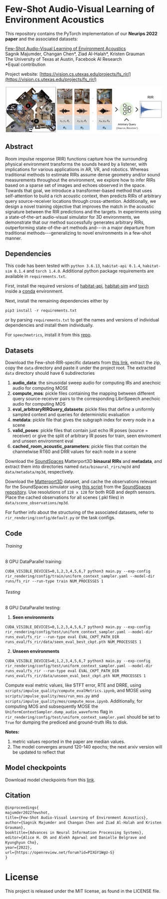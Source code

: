 # Few-Shot Audio-Visual Learning of Environment Acoustics
This repository contains the PyTorch implementation of our **Neurips 2022 paper** and the associated datasets: 

[Few-Shot Audio-Visual Learning of Environment Acoustics](https://vision.cs.utexas.edu/projects/fs_rir/)<br />
Sagnik Majumder, Changan Chen*, Ziad Al-Halah*, Kristen Grauman<br />
The University of Texas at Austin, Facebook AI Research  
\*Equal contribution

Project website: [https://vision.cs.utexas.edu/projects/fs_rir/](https://vision.cs.utexas.edu/projects/fs_rir/)

<p align="center">
  <img src="gfx/concept.png">
</p>

## Abstract
Room impulse response (RIR) functions capture how the surrounding physical environment transforms the sounds heard by a listener, with implications for various applications in AR, VR, and robotics. Whereas traditional methods to estimate RIRs assume dense geometry and/or sound measurements throughout the environment, we explore how to infer RIRs based on a sparse set of images and echoes observed in the space. Towards that goal, we introduce a transformer-based method that uses self-attention to build a rich acoustic context, then predicts RIRs of arbitrary query source-receiver locations through cross-attention. Additionally, we design a novel training objective that improves the match in the acoustic signature between the RIR predictions and the targets. In experiments using a state-of-the-art audio-visual simulator for 3D environments, we demonstrate that our method successfully generates arbitrary RIRs, outperforming state-of-the-art methods and---in a major departure from traditional methods---generalizing to novel environments in a few-shot manner.

## Dependencies
This code has been tested with ```python 3.6.13```, ```habitat-api 0.1.4```, ```habitat-sim 0.1.4``` and ```torch 1.4.0```. Additional python package requirements are available in ```requirements.txt```.   
  
First, install the required versions of [habitat-api](https://github.com/facebookresearch/habitat-lab), [habitat-sim](https://github.com/facebookresearch/habitat-sim) and [torch](https://pytorch.org/) inside a [conda](https://www.anaconda.com/) environment. 

Next, install the remaining dependencies either by 
```
pip3 install -r requirements.txt
``` 
or by parsing ```requirements.txt``` to get the names and versions of individual dependencies and install them individually.

For ```speechmetrics```, install it from this [repo](https://github.com/aliutkus/speechmetrics).

## Datasets
Download the Few-shot-RIR-specific datasets from [this link](https://tinyurl.com/zvuwr3fk), extract the zip, copy the ```data``` directory and paste it under the project root. The extracted ```data``` directory should have 6 subdirectories
1. **audio_data**: the sinusoidal sweep audio for computing IRs and anechoic audio for computing
MOSE    
2. **compute_mos**: pickle files containing the mapping between different query source-receiver
pairs to the corresponding LibriSpeech anechoic audio for computing MOS  
3. **eval_arbitraryRIRQuery_datasets**: pickle files that define a uniformly sampled context and queries for deterministic evaluation
4. **metdata**: pickle file that gives the subgraph index for every node in a scene
5. **valid_poses**: pickle files that contain just echo IR poses (source = receiver) or give the split of arbitrary IR poses for train, seen enviroment and unseen environment eval
6. **cached_room_acoustic_parameters**: pickle files that contain the channelwise RT60 and DRR values for each node in a scene
    
 Download the [SoundSpaces](https://github.com/facebookresearch/sound-spaces/blob/main/soundspaces/README.md) Matterport3D **binaural RIRs** and **metadata**, and extract them into directories named ```data/binaural_rirs/mp3d``` and ```data/metadata/mp3d```, respectively.    
     
Download the [Matterport3D](https://niessner.github.io/Matterport/) dataset, and cache the observations relevant for the SoundSpaces simulator using [this script](https://github.com/facebookresearch/sound-spaces/blob/main/scripts/cache_observations.py) from the [SoundSpaces repository](https://github.com/facebookresearch/sound-spaces). Use resolutions of ```128 x 128``` for both RGB and depth sensors. Place the cached observations for all scenes (.pkl files) in ```data/scene_observations/mp3d```.  

For further info about the structuring of the associated datasets, refer to ```rir_rendering/config/default.py``` or the task configs.

## Code
###### Training    
8 GPU DataParallel training: 
```
CUDA_VISIBLE_DEVICES=0,1,2,3,4,5,6,7 python3 main.py --exp-config rir_rendering/config/train/uniform_context_sampler.yaml --model-dir runs/fs_rir --run-type train NUM_PROCESSES 1
``` 

###### Testing       
8 GPU DataParallel testing:   
1. **Seen environments**  
```
CUDA_VISIBLE_DEVICES=0,1,2,3,4,5,6,7 python3 main.py --exp-config rir_rendering/config/test/uniform_context_sampler.yaml --model-dir runs_eval/fs_rir --run-type eval EVAL_CKPT_PATH_DIR runs_eval/fs_rir/data/seen_eval_best_ckpt.pth NUM_PROCESSES 1
```  

2. **Unseen environments**  
```
CUDA_VISIBLE_DEVICES=0,1,2,3,4,5,6,7 python3 main.py --exp-config rir_rendering/config/test/uniform_context_sampler.yaml --model-dir runs_eval/fs_rir --run-type eval EVAL_CKPT_PATH_DIR runs_eval/fs_rir/data/unseen_eval_best_ckpt.pth NUM_PROCESSES 1
```
        
Compute eval metric values, like STFT error, RTE and DRRE, using ```scripts/impulse_quality/compute_evalMetrics.ipynb```, and MOSE using ```scripts/impulse_quality/mos/run_mos.py``` and ```scripts/impulse_quality/mos/compute_mose.ipynb```. Additionally, for computing MOS and subsequently MOSE the ```UniformContextSampler.dump_audio_waveforms``` flag in ```rir_rendering/config/test/uniform_context_sampler.yaml``` should be set to ```True``` for dumping the prediced and ground-truth IRs to disk.

**Notes:** 
1. metric values reported in the paper are median values.
2. The model converges around 120-140 epochs; the next arxiv version will be updated to reflect that

## Model checkpoints
Download model checkpoints from this [link](https://tinyurl.com/dphrmz59).    

## Citation
```
@inproceedings{
majumder2022fewshot,
title={Few-Shot Audio-Visual Learning of Environment Acoustics},
author={Sagnik Majumder and Changan Chen and Ziad Al-Halah and Kristen Grauman},
booktitle={Advances in Neural Information Processing Systems},
editor={Alice H. Oh and Alekh Agarwal and Danielle Belgrave and Kyunghyun Cho},
year={2022},
url={https://openreview.net/forum?id=PIXGY1WgU-S}
}
```

# License
This project is released under the MIT license, as found in the LICENSE file.
